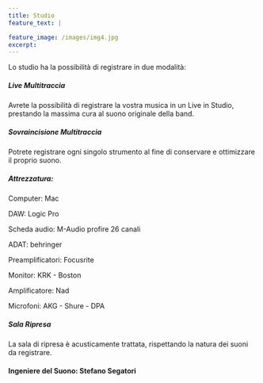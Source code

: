 ```yaml
---
title: Studio
feature_text: |

feature_image: /images/img4.jpg
excerpt: 
---
```


Lo studio ha la possibilità di registrare in due modalità:

##### Live Multitraccia

Avrete la possibilità di registrare la vostra musica in un Live in Studio, prestando la massima cura al suono originale della band.

##### Sovraincisione Multitraccia

Potrete registrare ogni singolo strumento al fine di conservare e ottimizzare il proprio suono.

##### Attrezzatura:

Computer: Mac 

DAW: Logic Pro 

Scheda audio: M-Audio profire 26 canali

ADAT: behringer

Preamplificatori: Focusrite

Monitor: KRK - Boston

Amplificatore:  Nad

Microfoni: AKG - Shure - DPA

##### Sala Ripresa

La sala di ripresa è acusticamente trattata, rispettando la natura dei suoni da registrare. 

#### Ingeniere del Suono: Stefano Segatori


